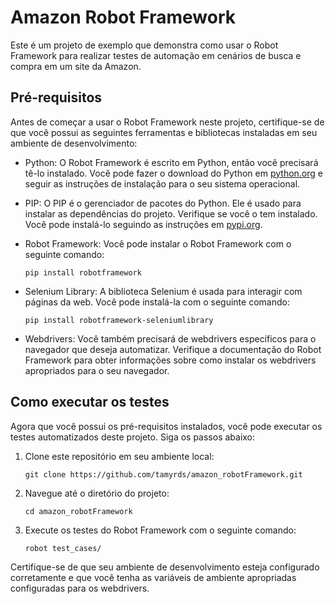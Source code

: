 # Amazon Robot Framework

Este é um projeto de exemplo que demonstra como usar o Robot Framework para realizar testes de automação em cenários de busca e compra em um site da Amazon.

## Pré-requisitos

Antes de começar a usar o Robot Framework neste projeto, certifique-se de que você possui as seguintes ferramentas e bibliotecas instaladas em seu ambiente de desenvolvimento:

- Python: O Robot Framework é escrito em Python, então você precisará tê-lo instalado. Você pode fazer o download do Python em [python.org](https://www.python.org/downloads/) e seguir as instruções de instalação para o seu sistema operacional.

- PIP: O PIP é o gerenciador de pacotes do Python. Ele é usado para instalar as dependências do projeto. Verifique se você o tem instalado. Você pode instalá-lo seguindo as instruções em [pypi.org](https://pip.pypa.io/en/stable/installation/).

- Robot Framework: Você pode instalar o Robot Framework com o seguinte comando:

    ```
    pip install robotframework
    ```

- Selenium Library: A biblioteca Selenium é usada para interagir com páginas da web. Você pode instalá-la com o seguinte comando:

    ```
    pip install robotframework-seleniumlibrary
    ```

- Webdrivers: Você também precisará de webdrivers específicos para o navegador que deseja automatizar. Verifique a documentação do Robot Framework para obter informações sobre como instalar os webdrivers apropriados para o seu navegador.

## Como executar os testes

Agora que você possui os pré-requisitos instalados, você pode executar os testes automatizados deste projeto. Siga os passos abaixo:

1. Clone este repositório em seu ambiente local:

    ```
    git clone https://github.com/tamyrds/amazon_robotFramework.git
    ```

2. Navegue até o diretório do projeto:

    ```
    cd amazon_robotFramework
    ```

3. Execute os testes do Robot Framework com o seguinte comando:

    ```
    robot test_cases/
    ```

Certifique-se de que seu ambiente de desenvolvimento esteja configurado corretamente e que você tenha as variáveis de ambiente apropriadas configuradas para os webdrivers.

